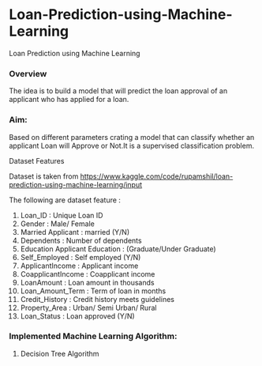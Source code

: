 # Loan-Prediction-using-Machine-Learning
Loan Prediction using Machine Learning

### Overview
The idea is to build a model that will predict the loan approval of an applicant who has applied for a loan. 

### Aim:
Based on different parameters crating a model that can classify whether an applicant Loan will Approve or Not.It is a supervised classification problem. 

Dataset Features

Dataset is taken from https://www.kaggle.com/code/rupamshil/loan-prediction-using-machine-learning/input

The following are dataset feature :

1. Loan_ID : Unique Loan ID
2. Gender : Male/ Female
3. Married Applicant : married (Y/N)
4. Dependents : Number of dependents
5. Education Applicant Education : (Graduate/Under Graduate)
6. Self_Employed : Self employed (Y/N)
7. ApplicantIncome : Applicant income
8. CoapplicantIncome : Coapplicant income
9. LoanAmount : Loan amount in thousands
10. Loan_Amount_Term : Term of loan in months
11. Credit_History : Credit history meets guidelines
12. Property_Area : Urban/ Semi Urban/ Rural
13. Loan_Status : Loan approved (Y/N)

### Implemented Machine Learning Algorithm:
1. Decision Tree Algorithm




